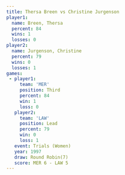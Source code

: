 ```yaml
---
title: Thersa Breen vs Christine Jurgenson
player1:                    
  name: Breen, Thersa       
  percent: 84               
  wins: 1                   
  losses: 0                 
player2:                    
  name: Jurgenson, Christine
  percent: 79               
  wins: 0                   
  losses: 1                 
games:
 - player1:         
     team: 'MER'    
     position: Third
     percent: 84    
     win: 1         
     loss: 0        
   player2:        
     team: 'LAW'   
     position: Lead
     percent: 79   
     win: 0        
     loss: 1       
   event: Trials (Women)
   year: 1997           
   draw: Round Robin(7) 
   score: MER 6 - LAW 5 
---
```

